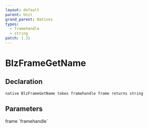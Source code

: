 ```yaml
---
layout: default
parent: Unit
grand_parent: Natives
types:
  - framehandle
  - string
patch: 1.31
---
```


# BlzFrameGetName

## Declaration

```
native BlzFrameGetName takes framehandle frame returns string
```

## Parameters
<dl>
  <dt>frame `framehandle`</dt>
  <dd></dd>
</dl>